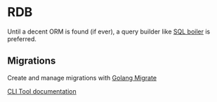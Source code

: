 # RDB
Until a decent ORM is found (if ever), a query builder like [SQL boiler]("https://github.com/volatiletech/sqlboiler") is preferred.

## Migrations
Create and manage migrations with [Golang Migrate]("https://github.com/golang-migrate/migrate")

[CLI Tool documentation]("https://github.com/golang-migrate/migrate/tree/master/cmd/migrate")

